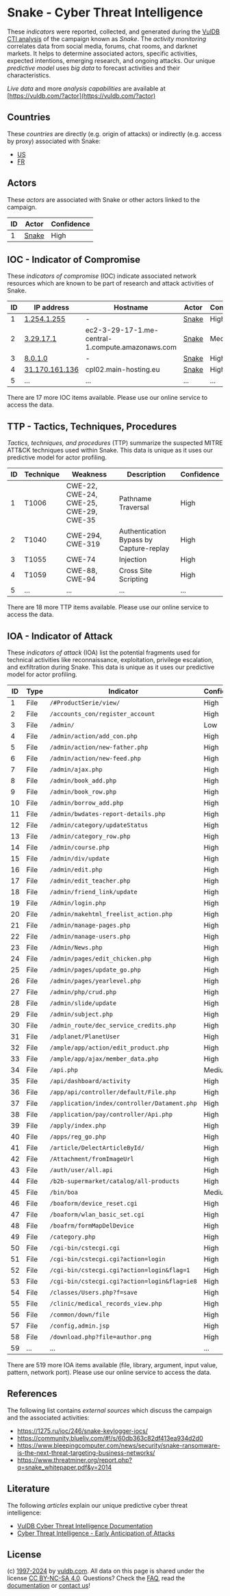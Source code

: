 # Snake - Cyber Threat Intelligence

These _indicators_ were reported, collected, and generated during the [VulDB CTI analysis](https://vuldb.com/?kb.cti) of the campaign known as _Snake_. The _activity monitoring_ correlates data from social media, forums, chat rooms, and darknet markets. It helps to determine associated actors, specific activities, expected intentions, emerging research, and ongoing attacks. Our unique _predictive model_ uses _big data_ to forecast activities and their characteristics.

_Live data_ and more _analysis capabilities_ are available at [https://vuldb.com/?actor](https://vuldb.com/?actor)

## Countries

These _countries_ are directly (e.g. origin of attacks) or indirectly (e.g. access by proxy) associated with Snake:

* [US](https://vuldb.com/?country.us)
* [FR](https://vuldb.com/?country.fr)

## Actors

These _actors_ are associated with Snake or other actors linked to the campaign.

ID | Actor | Confidence
-- | ----- | ----------
1 | [Snake](https://vuldb.com/?actor.snake) | High

## IOC - Indicator of Compromise

These _indicators of compromise_ (IOC) indicate associated network resources which are known to be part of research and attack activities of Snake.

ID | IP address | Hostname | Actor | Confidence
-- | ---------- | -------- | ----- | ----------
1 | [1.254.1.255](https://vuldb.com/?ip.1.254.1.255) | - | [Snake](https://vuldb.com/?actor.snake) | High
2 | [3.29.17.1](https://vuldb.com/?ip.3.29.17.1) | ec2-3-29-17-1.me-central-1.compute.amazonaws.com | [Snake](https://vuldb.com/?actor.snake) | Medium
3 | [8.0.1.0](https://vuldb.com/?ip.8.0.1.0) | - | [Snake](https://vuldb.com/?actor.snake) | High
4 | [31.170.161.136](https://vuldb.com/?ip.31.170.161.136) | cpl02.main-hosting.eu | [Snake](https://vuldb.com/?actor.snake) | High
5 | ... | ... | ... | ...

There are 17 more IOC items available. Please use our online service to access the data.

## TTP - Tactics, Techniques, Procedures

_Tactics, techniques, and procedures_ (TTP) summarize the suspected MITRE ATT&CK techniques used within Snake. This data is unique as it uses our predictive model for actor profiling.

ID | Technique | Weakness | Description | Confidence
-- | --------- | -------- | ----------- | ----------
1 | T1006 | CWE-22, CWE-24, CWE-25, CWE-29, CWE-35 | Pathname Traversal | High
2 | T1040 | CWE-294, CWE-319 | Authentication Bypass by Capture-replay | High
3 | T1055 | CWE-74 | Injection | High
4 | T1059 | CWE-88, CWE-94 | Cross Site Scripting | High
5 | ... | ... | ... | ...

There are 18 more TTP items available. Please use our online service to access the data.

## IOA - Indicator of Attack

These _indicators of attack_ (IOA) list the potential fragments used for technical activities like reconnaissance, exploitation, privilege escalation, and exfiltration during Snake. This data is unique as it uses our predictive model for actor profiling.

ID | Type | Indicator | Confidence
-- | ---- | --------- | ----------
1 | File | `/#ProductSerie/view/` | High
2 | File | `/accounts_con/register_account` | High
3 | File | `/admin/` | Low
4 | File | `/admin/action/add_con.php` | High
5 | File | `/admin/action/new-father.php` | High
6 | File | `/admin/action/new-feed.php` | High
7 | File | `/admin/ajax.php` | High
8 | File | `/admin/book_add.php` | High
9 | File | `/admin/book_row.php` | High
10 | File | `/admin/borrow_add.php` | High
11 | File | `/admin/bwdates-report-details.php` | High
12 | File | `/admin/category/updateStatus` | High
13 | File | `/admin/category_row.php` | High
14 | File | `/admin/course.php` | High
15 | File | `/admin/div/update` | High
16 | File | `/admin/edit.php` | High
17 | File | `/admin/edit_teacher.php` | High
18 | File | `/admin/friend_link/update` | High
19 | File | `/Admin/login.php` | High
20 | File | `/admin/makehtml_freelist_action.php` | High
21 | File | `/admin/manage-pages.php` | High
22 | File | `/admin/manage-users.php` | High
23 | File | `/Admin/News.php` | High
24 | File | `/admin/pages/edit_chicken.php` | High
25 | File | `/admin/pages/update_go.php` | High
26 | File | `/admin/pages/yearlevel.php` | High
27 | File | `/admin/php/crud.php` | High
28 | File | `/admin/slide/update` | High
29 | File | `/admin/subject.php` | High
30 | File | `/admin_route/dec_service_credits.php` | High
31 | File | `/adplanet/PlanetUser` | High
32 | File | `/ample/app/action/edit_product.php` | High
33 | File | `/ample/app/ajax/member_data.php` | High
34 | File | `/api.php` | Medium
35 | File | `/api/dashboard/activity` | High
36 | File | `/app/api/controller/default/File.php` | High
37 | File | `/application/index/controller/Datament.php` | High
38 | File | `/application/pay/controller/Api.php` | High
39 | File | `/apply/index.php` | High
40 | File | `/apps/reg_go.php` | High
41 | File | `/article/DelectArticleById/` | High
42 | File | `/Attachment/fromImageUrl` | High
43 | File | `/auth/user/all.api` | High
44 | File | `/b2b-supermarket/catalog/all-products` | High
45 | File | `/bin/boa` | Medium
46 | File | `/boaform/device_reset.cgi` | High
47 | File | `/boaform/wlan_basic_set.cgi` | High
48 | File | `/boafrm/formMapDelDevice` | High
49 | File | `/category.php` | High
50 | File | `/cgi-bin/cstecgi.cgi` | High
51 | File | `/cgi-bin/cstecgi.cgi?action=login` | High
52 | File | `/cgi-bin/cstecgi.cgi?action=login&flag=1` | High
53 | File | `/cgi-bin/cstecgi.cgi?action=login&flag=ie8` | High
54 | File | `/classes/Users.php?f=save` | High
55 | File | `/clinic/medical_records_view.php` | High
56 | File | `/common/down/file` | High
57 | File | `/config,admin.jsp` | High
58 | File | `/download.php?file=author.png` | High
59 | ... | ... | ...

There are 519 more IOA items available (file, library, argument, input value, pattern, network port). Please use our online service to access the data.

## References

The following list contains _external sources_ which discuss the campaign and the associated activities:

* https://1275.ru/ioc/246/snake-keylogger-iocs/
* https://community.blueliv.com/#!/s/60db363c82df413ea934d2d0
* https://www.bleepingcomputer.com/news/security/snake-ransomware-is-the-next-threat-targeting-business-networks/
* https://www.threatminer.org/report.php?q=snake_whitepaper.pdf&y=2014

## Literature

The following _articles_ explain our unique predictive cyber threat intelligence:

* [VulDB Cyber Threat Intelligence Documentation](https://vuldb.com/?kb.cti)
* [Cyber Threat Intelligence - Early Anticipation of Attacks](https://www.scip.ch/en/?labs.20201022)

## License

(c) [1997-2024](https://vuldb.com/?kb.changelog) by [vuldb.com](https://vuldb.com/?kb.about). All data on this page is shared under the license [CC BY-NC-SA 4.0](https://creativecommons.org/licenses/by-nc-sa/4.0/). Questions? Check the [FAQ](https://vuldb.com/?kb.faq), read the [documentation](https://vuldb.com/?kb) or [contact us](https://vuldb.com/?contact)!

